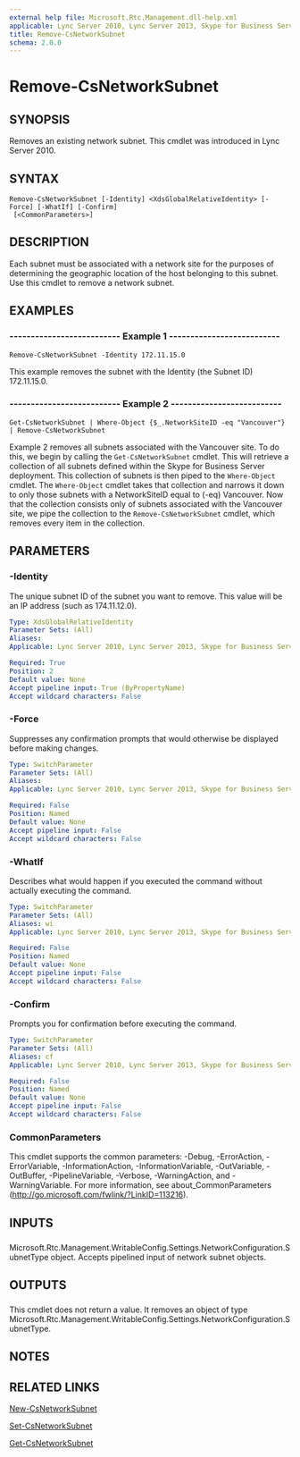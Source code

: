 ```yaml
---
external help file: Microsoft.Rtc.Management.dll-help.xml
applicable: Lync Server 2010, Lync Server 2013, Skype for Business Server 2015, Skype for Business Server 2019
title: Remove-CsNetworkSubnet
schema: 2.0.0
---
```


# Remove-CsNetworkSubnet

## SYNOPSIS
Removes an existing network subnet.
This cmdlet was introduced in Lync Server 2010.


## SYNTAX

```
Remove-CsNetworkSubnet [-Identity] <XdsGlobalRelativeIdentity> [-Force] [-WhatIf] [-Confirm]
 [<CommonParameters>]
```

## DESCRIPTION
Each subnet must be associated with a network site for the purposes of determining the geographic location of the host belonging to this subnet.
Use this cmdlet to remove a network subnet.


## EXAMPLES

### -------------------------- Example 1 --------------------------
```
Remove-CsNetworkSubnet -Identity 172.11.15.0
```

This example removes the subnet with the Identity (the Subnet ID) 172.11.15.0.


### -------------------------- Example 2 --------------------------
```
Get-CsNetworkSubnet | Where-Object {$_.NetworkSiteID -eq "Vancouver"} | Remove-CsNetworkSubnet
```

Example 2 removes all subnets associated with the Vancouver site.
To do this, we begin by calling the `Get-CsNetworkSubnet` cmdlet.
This will retrieve a collection of all subnets defined within the Skype for Business Server deployment.
This collection of subnets is then piped to the `Where-Object` cmdlet.
The `Where-Object` cmdlet takes that collection and narrows it down to only those subnets with a NetworkSiteID equal to (-eq) Vancouver.
Now that the collection consists only of subnets associated with the Vancouver site, we pipe the collection to the `Remove-CsNetworkSubnet` cmdlet, which removes every item in the collection.


## PARAMETERS

### -Identity
The unique subnet ID of the subnet you want to remove.
This value will be an IP address (such as 174.11.12.0).

```yaml
Type: XdsGlobalRelativeIdentity
Parameter Sets: (All)
Aliases: 
Applicable: Lync Server 2010, Lync Server 2013, Skype for Business Server 2015, Skype for Business Server 2019

Required: True
Position: 2
Default value: None
Accept pipeline input: True (ByPropertyName)
Accept wildcard characters: False
```

### -Force
Suppresses any confirmation prompts that would otherwise be displayed before making changes.

```yaml
Type: SwitchParameter
Parameter Sets: (All)
Aliases: 
Applicable: Lync Server 2010, Lync Server 2013, Skype for Business Server 2015, Skype for Business Server 2019

Required: False
Position: Named
Default value: None
Accept pipeline input: False
Accept wildcard characters: False
```

### -WhatIf
Describes what would happen if you executed the command without actually executing the command.

```yaml
Type: SwitchParameter
Parameter Sets: (All)
Aliases: wi
Applicable: Lync Server 2010, Lync Server 2013, Skype for Business Server 2015, Skype for Business Server 2019

Required: False
Position: Named
Default value: None
Accept pipeline input: False
Accept wildcard characters: False
```

### -Confirm
Prompts you for confirmation before executing the command.

```yaml
Type: SwitchParameter
Parameter Sets: (All)
Aliases: cf
Applicable: Lync Server 2010, Lync Server 2013, Skype for Business Server 2015, Skype for Business Server 2019

Required: False
Position: Named
Default value: None
Accept pipeline input: False
Accept wildcard characters: False
```

### CommonParameters
This cmdlet supports the common parameters: -Debug, -ErrorAction, -ErrorVariable, -InformationAction, -InformationVariable, -OutVariable, -OutBuffer, -PipelineVariable, -Verbose, -WarningAction, and -WarningVariable. For more information, see about_CommonParameters (http://go.microsoft.com/fwlink/?LinkID=113216).

## INPUTS

###  
Microsoft.Rtc.Management.WritableConfig.Settings.NetworkConfiguration.SubnetType object.
Accepts pipelined input of network subnet objects.

## OUTPUTS

###  
This cmdlet does not return a value.
It removes an object of type Microsoft.Rtc.Management.WritableConfig.Settings.NetworkConfiguration.SubnetType.

## NOTES

## RELATED LINKS

[New-CsNetworkSubnet](New-CsNetworkSubnet.md)

[Set-CsNetworkSubnet](Set-CsNetworkSubnet.md)

[Get-CsNetworkSubnet](Get-CsNetworkSubnet.md)

